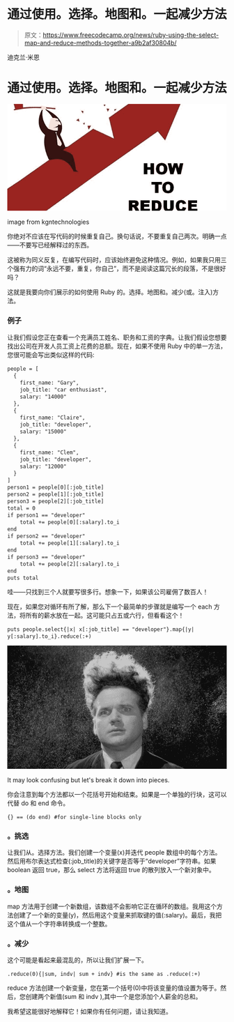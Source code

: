 # 通过使用。选择。地图和。一起减少方法

> 原文：<https://www.freecodecamp.org/news/ruby-using-the-select-map-and-reduce-methods-together-a9b2af30804b/>

迪克兰·米恩

# 通过使用。选择。地图和。一起减少方法

![dfZf53ssAP7xSeSf4xzcCwYnphDNnskwkL9Z](img/26a925169afb0ed51da63fc9885d7bd3.png)

image from kgntechnologies

你绝对不应该在写代码的时候重复自己。换句话说，不要重复自己两次。明确一点——不要写已经解释过的东西。

这被称为同义反复，在编写代码时，应该始终避免这种情况。例如，如果我只用三个强有力的词“永远不要，重复，你自己”，而不是阅读这篇冗长的段落，不是很好吗？

这就是我要向你们展示的如何使用 Ruby 的。选择。地图和。减少(或。注入)方法。

### 例子

让我们假设您正在查看一个充满员工姓名、职务和工资的字典。让我们假设您想要找出公司在开发人员工资上花费的总额。现在，如果不使用 Ruby 中的单一方法，您很可能会写出类似这样的代码:

```
people = [
  {
    first_name: "Gary", 
    job_title: "car enthusiast", 
    salary: "14000" 
  },  
  {
    first_name: "Claire", 
    job_title: "developer", 
    salary: "15000"
  },  
  {
    first_name: "Clem", 
    job_title: "developer", 
    salary: "12000"
  }
]
person1 = people[0][:job_title]
person2 = people[1][:job_title]
person3 = people[2][:job_title]
total = 0
if person1 == "developer"
    total += people[0][:salary].to_i
end
if person2 == "developer"
    total += people[1][:salary].to_i
end
if person3 == "developer"
    total += people[2][:salary].to_i
end
puts total
```

哇——只找到三个人就要写很多行。想象一下，如果该公司雇佣了数百人！

现在，如果您对循环有所了解，那么下一个最简单的步骤就是编写一个 each 方法，将所有的薪水放在一起。这可能只占五或六行，但看看这个！

```
puts people.select{|x| x[:job_title] == "developer"}.map{|y| y[:salary].to_i}.reduce(:+)
```

![CVi6LVbCoOsskAzyQdVJGQ2GzBZq68XOExMJ](img/869c96bd0a4af9858a221e00f7b43016.png)

It may look confusing but let's break it down into pieces.

你会注意到每个方法都以一个花括号开始和结束。如果是一个单独的行块，这可以代替 do 和 end 命令。

```
{} == (do end) #for single-line blocks only
```

### 。挑选

让我们从。选择方法。我们创建一个变量(x)并迭代 people 数组中的每个方法。然后用布尔表达式检查(:job_title)的关键字是否等于“developer”字符串。如果 boolean 返回 true，那么 select 方法将返回 true 的散列放入一个新对象中。

### 。地图

map 方法用于创建一个新数组，该数组不会影响它正在循环的数组。我用这个方法创建了一个新的变量(y)，然后用这个变量来抓取键的值(:salary)。最后，我把这个值从一个字符串转换成一个整数。

### 。减少

这个可能是看起来最混乱的，所以让我们扩展一下。

```
.reduce(0){|sum, indv| sum + indv} #is the same as .reduce(:+)
```

reduce 方法创建一个新变量，您在第一个括号(0)中将该变量的值设置为等于。然后，您创建两个新值(sum 和 indv ),其中一个是您添加个人薪金的总和。

我希望这能很好地解释它！如果你有任何问题，请让我知道。